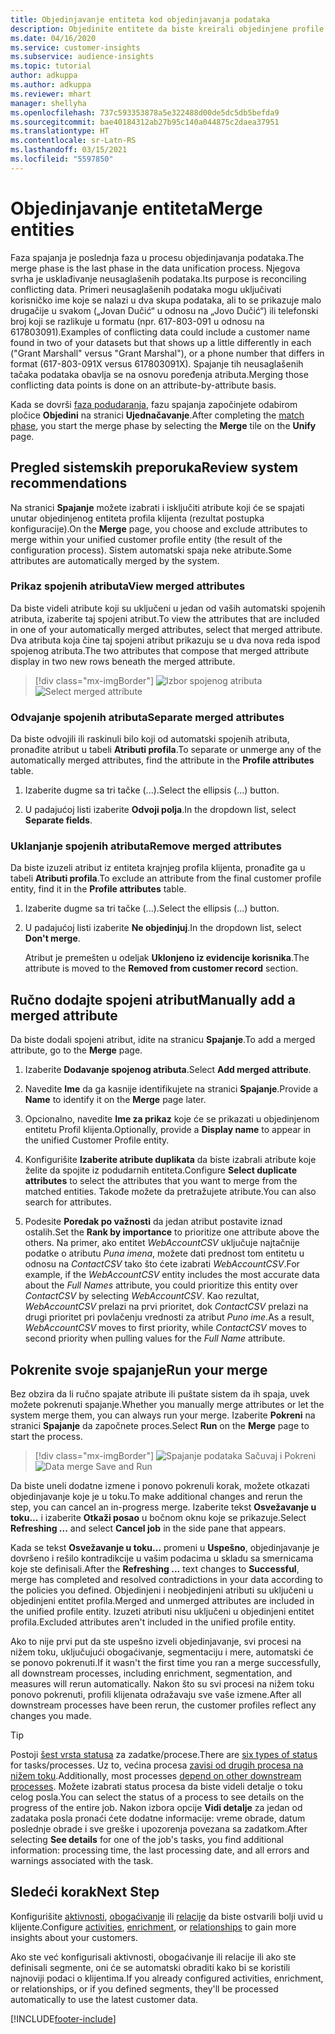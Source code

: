 ```yaml
---
title: Objedinjavanje entiteta kod objedinjavanja podataka
description: Objedinite entitete da biste kreirali objedinjene profile klijenata.
ms.date: 04/16/2020
ms.service: customer-insights
ms.subservice: audience-insights
ms.topic: tutorial
author: adkuppa
ms.author: adkuppa
ms.reviewer: mhart
manager: shellyha
ms.openlocfilehash: 737c593353878a5e322488d00de5dc5db5befda9
ms.sourcegitcommit: bae40184312ab27b95c140a044875c2daea37951
ms.translationtype: HT
ms.contentlocale: sr-Latn-RS
ms.lasthandoff: 03/15/2021
ms.locfileid: "5597850"
---
```

# <a name="merge-entities"></a><span data-ttu-id="14094-103">Objedinjavanje entiteta</span><span class="sxs-lookup"><span data-stu-id="14094-103">Merge entities</span></span>

<span data-ttu-id="14094-104">Faza spajanja je poslednja faza u procesu objedinjavanja podataka.</span><span class="sxs-lookup"><span data-stu-id="14094-104">The merge phase is the last phase in the data unification process.</span></span> <span data-ttu-id="14094-105">Njegova svrha je usklađivanje neusaglašenih podataka.</span><span class="sxs-lookup"><span data-stu-id="14094-105">Its purpose is reconciling conflicting data.</span></span> <span data-ttu-id="14094-106">Primeri neusaglašenih podataka mogu uključivati korisničko ime koje se nalazi u dva skupa podataka, ali to se prikazuje malo drugačije u svakom („Jovan Dučić“ u odnosu na „Jovo Dučić“) ili telefonski broj koji se razlikuje u formatu (npr. 617-803-091 u odnosu na 617803091).</span><span class="sxs-lookup"><span data-stu-id="14094-106">Examples of conflicting data could include a customer name found in two of your datasets but that shows up a little differently in each ("Grant Marshall" versus "Grant Marshal"), or a phone number that differs in format (617-803-091X versus 617803091X).</span></span> <span data-ttu-id="14094-107">Spajanje tih neusaglašenih tačaka podataka obavlja se na osnovu poređenja atributa.</span><span class="sxs-lookup"><span data-stu-id="14094-107">Merging those conflicting data points is done on an attribute-by-attribute basis.</span></span>

<span data-ttu-id="14094-108">Kada se dovrši [faza podudaranja](match-entities.md), fazu spajanja započinjete odabirom pločice **Objedini** na stranici **Ujednačavanje**.</span><span class="sxs-lookup"><span data-stu-id="14094-108">After completing the [match phase](match-entities.md), you start the merge phase by selecting the **Merge** tile on the **Unify** page.</span></span>

## <a name="review-system-recommendations"></a><span data-ttu-id="14094-109">Pregled sistemskih preporuka</span><span class="sxs-lookup"><span data-stu-id="14094-109">Review system recommendations</span></span>

<span data-ttu-id="14094-110">Na stranici **Spajanje** možete izabrati i isključiti atribute koji će se spajati unutar objedinjenog entiteta profila klijenta (rezultat postupka konfiguracije).</span><span class="sxs-lookup"><span data-stu-id="14094-110">On the **Merge** page, you choose and exclude attributes to merge within your unified customer profile entity (the result of the configuration process).</span></span> <span data-ttu-id="14094-111">Sistem automatski spaja neke atribute.</span><span class="sxs-lookup"><span data-stu-id="14094-111">Some attributes are automatically merged by the system.</span></span>

### <a name="view-merged-attributes"></a><span data-ttu-id="14094-112">Prikaz spojenih atributa</span><span class="sxs-lookup"><span data-stu-id="14094-112">View merged attributes</span></span>

<span data-ttu-id="14094-113">Da biste videli atribute koji su uključeni u jedan od vaših automatski spojenih atributa, izaberite taj spojeni atribut.</span><span class="sxs-lookup"><span data-stu-id="14094-113">To view the attributes that are included in one of your automatically merged attributes, select that merged attribute.</span></span> <span data-ttu-id="14094-114">Dva atributa koja čine taj spojeni atribut prikazuju se u dva nova reda ispod spojenog atributa.</span><span class="sxs-lookup"><span data-stu-id="14094-114">The two attributes that compose that merged attribute display in two new rows beneath the merged attribute.</span></span>

> [!div class="mx-imgBorder"]
> <span data-ttu-id="14094-115">![Izbor spojenog atributa](media/configure-data-merge-profile-attributes.png "Izbor spojenog atributa")</span><span class="sxs-lookup"><span data-stu-id="14094-115">![Select merged attribute](media/configure-data-merge-profile-attributes.png "Select merged attribute")</span></span>

### <a name="separate-merged-attributes"></a><span data-ttu-id="14094-116">Odvajanje spojenih atributa</span><span class="sxs-lookup"><span data-stu-id="14094-116">Separate merged attributes</span></span>

<span data-ttu-id="14094-117">Da biste odvojili ili raskinuli bilo koji od automatski spojenih atributa, pronađite atribut u tabeli **Atributi profila**.</span><span class="sxs-lookup"><span data-stu-id="14094-117">To separate or unmerge any of the automatically merged attributes, find the attribute in the **Profile attributes** table.</span></span>

1. <span data-ttu-id="14094-118">Izaberite dugme sa tri tačke (...).</span><span class="sxs-lookup"><span data-stu-id="14094-118">Select the ellipsis (...) button.</span></span>
  
2. <span data-ttu-id="14094-119">U padajućoj listi izaberite **Odvoji polja**.</span><span class="sxs-lookup"><span data-stu-id="14094-119">In the dropdown list, select **Separate fields**.</span></span>

### <a name="remove-merged-attributes"></a><span data-ttu-id="14094-120">Uklanjanje spojenih atributa</span><span class="sxs-lookup"><span data-stu-id="14094-120">Remove merged attributes</span></span>

<span data-ttu-id="14094-121">Da biste izuzeli atribut iz entiteta krajnjeg profila klijenta, pronađite ga u tabeli **Atributi profila**.</span><span class="sxs-lookup"><span data-stu-id="14094-121">To exclude an attribute from the final customer profile entity, find it in the **Profile attributes** table.</span></span>

1. <span data-ttu-id="14094-122">Izaberite dugme sa tri tačke (...).</span><span class="sxs-lookup"><span data-stu-id="14094-122">Select the ellipsis (...) button.</span></span>
  
2. <span data-ttu-id="14094-123">U padajućoj listi izaberite **Ne objedinjuj**.</span><span class="sxs-lookup"><span data-stu-id="14094-123">In the dropdown list, select **Don't merge**.</span></span>

   <span data-ttu-id="14094-124">Atribut je premešten u odeljak **Uklonjeno iz evidencije korisnika**.</span><span class="sxs-lookup"><span data-stu-id="14094-124">The attribute is moved to the **Removed from customer record** section.</span></span>

## <a name="manually-add-a-merged-attribute"></a><span data-ttu-id="14094-125">Ručno dodajte spojeni atribut</span><span class="sxs-lookup"><span data-stu-id="14094-125">Manually add a merged attribute</span></span>

<span data-ttu-id="14094-126">Da biste dodali spojeni atribut, idite na stranicu **Spajanje**.</span><span class="sxs-lookup"><span data-stu-id="14094-126">To add a merged attribute, go to the **Merge** page.</span></span>

1. <span data-ttu-id="14094-127">Izaberite **Dodavanje spojenog atributa**.</span><span class="sxs-lookup"><span data-stu-id="14094-127">Select **Add merged attribute**.</span></span>

2. <span data-ttu-id="14094-128">Navedite **Ime** da ga kasnije identifikujete na stranici **Spajanje**.</span><span class="sxs-lookup"><span data-stu-id="14094-128">Provide a **Name** to identify it on the **Merge** page later.</span></span>

3. <span data-ttu-id="14094-129">Opcionalno, navedite **Ime za prikaz** koje će se prikazati u objedinjenom entitetu Profil klijenta.</span><span class="sxs-lookup"><span data-stu-id="14094-129">Optionally, provide a **Display name** to appear in the unified Customer Profile entity.</span></span>

4. <span data-ttu-id="14094-130">Konfigurišite **Izaberite atribute duplikata** da biste izabrali atribute koje želite da spojite iz podudarnih entiteta.</span><span class="sxs-lookup"><span data-stu-id="14094-130">Configure **Select duplicate attributes** to select the attributes that you want to merge from the matched entities.</span></span> <span data-ttu-id="14094-131">Takođe možete da pretražujete atribute.</span><span class="sxs-lookup"><span data-stu-id="14094-131">You can also search for attributes.</span></span>

5. <span data-ttu-id="14094-132">Podesite **Poredak po važnosti** da jedan atribut postavite iznad ostalih.</span><span class="sxs-lookup"><span data-stu-id="14094-132">Set the **Rank by importance** to prioritize one attribute above the others.</span></span> <span data-ttu-id="14094-133">Na primer, ako entitet *WebAccountCSV* uključuje najtačnije podatke o atributu *Puna imena*, možete dati prednost tom entitetu u odnosu na *ContactCSV* tako što ćete izabrati *WebAccountCSV*.</span><span class="sxs-lookup"><span data-stu-id="14094-133">For example, if the *WebAccountCSV* entity includes the most accurate data about the *Full Names* attribute, you could prioritize this entity over *ContactCSV* by selecting *WebAccountCSV*.</span></span> <span data-ttu-id="14094-134">Kao rezultat, *WebAccountCSV* prelazi na prvi prioritet, dok *ContactCSV* prelazi na drugi prioritet pri povlačenju vrednosti za atribut *Puno ime*.</span><span class="sxs-lookup"><span data-stu-id="14094-134">As a result, *WebAccountCSV* moves to first priority, while *ContactCSV* moves to second priority when pulling values for the *Full Name* attribute.</span></span>

## <a name="run-your-merge"></a><span data-ttu-id="14094-135">Pokrenite svoje spajanje</span><span class="sxs-lookup"><span data-stu-id="14094-135">Run your merge</span></span>

<span data-ttu-id="14094-136">Bez obzira da li ručno spajate atribute ili puštate sistem da ih spaja, uvek možete pokrenuti spajanje.</span><span class="sxs-lookup"><span data-stu-id="14094-136">Whether you manually merge attributes or let the system merge them, you can always run your merge.</span></span> <span data-ttu-id="14094-137">Izaberite **Pokreni** na stranici **Spajanje** da započnete proces.</span><span class="sxs-lookup"><span data-stu-id="14094-137">Select **Run** on the **Merge** page to start the process.</span></span>

> [!div class="mx-imgBorder"]
> <span data-ttu-id="14094-138">![Spajanje podataka Sačuvaj i Pokreni](media/configure-data-merge-save-run.png "Spajanje podataka Sačuvaj i Pokreni")</span><span class="sxs-lookup"><span data-stu-id="14094-138">![Data merge Save and Run](media/configure-data-merge-save-run.png "Data merge Save and Run")</span></span>

<span data-ttu-id="14094-139">Da biste uneli dodatne izmene i ponovo pokrenuli korak, možete otkazati objedinjavanje koje je u toku.</span><span class="sxs-lookup"><span data-stu-id="14094-139">To make additional changes and rerun the step, you can cancel an in-progress merge.</span></span> <span data-ttu-id="14094-140">Izaberite tekst **Osvežavanje u toku...** i izaberite **Otkaži posao** u bočnom oknu koje se prikazuje.</span><span class="sxs-lookup"><span data-stu-id="14094-140">Select **Refreshing ...** and select **Cancel job**  in the side pane that appears.</span></span>

<span data-ttu-id="14094-141">Kada se tekst **Osvežavanje u toku...** promeni u **Uspešno**, objedinjavanje je dovršeno i rešilo kontradikcije u vašim podacima u skladu sa smernicama koje ste definisali.</span><span class="sxs-lookup"><span data-stu-id="14094-141">After the **Refreshing ...** text changes to **Successful**, merge has completed and resolved contradictions in your data according to the policies you defined.</span></span> <span data-ttu-id="14094-142">Objedinjeni i neobjedinjeni atributi su uključeni u objedinjeni entitet profila.</span><span class="sxs-lookup"><span data-stu-id="14094-142">Merged and unmerged attributes are included in the unified profile entity.</span></span> <span data-ttu-id="14094-143">Izuzeti atributi nisu uključeni u objedinjeni entitet profila.</span><span class="sxs-lookup"><span data-stu-id="14094-143">Excluded attributes aren't included in the unified profile entity.</span></span>

<span data-ttu-id="14094-144">Ako to nije prvi put da ste uspešno izveli objedinjavanje, svi procesi na nižem toku, uključujući obogaćivanje, segmentaciju i mere, automatski će se ponovo pokrenuti.</span><span class="sxs-lookup"><span data-stu-id="14094-144">If it wasn't the first time you ran a merge successfully, all downstream processes, including enrichment, segmentation, and measures will rerun automatically.</span></span> <span data-ttu-id="14094-145">Nakon što su svi procesi na nižem toku ponovo pokrenuti, profili klijenata odražavaju sve vaše izmene.</span><span class="sxs-lookup"><span data-stu-id="14094-145">After all downstream processes have been rerun, the customer profiles reflect any changes you made.</span></span>

> [!TIP]
> <span data-ttu-id="14094-146">Postoji [šest vrsta statusa](system.md#status-types) za zadatke/procese.</span><span class="sxs-lookup"><span data-stu-id="14094-146">There are [six types of status](system.md#status-types) for tasks/processes.</span></span> <span data-ttu-id="14094-147">Uz to, većina procesa [zavisi od drugih procesa na nižem toku](system.md#refresh-policies).</span><span class="sxs-lookup"><span data-stu-id="14094-147">Additionally, most processes [depend on other downstream processes](system.md#refresh-policies).</span></span> <span data-ttu-id="14094-148">Možete izabrati status procesa da biste videli detalje o toku celog posla.</span><span class="sxs-lookup"><span data-stu-id="14094-148">You can select the status of a process to see details on the progress of the entire job.</span></span> <span data-ttu-id="14094-149">Nakon izbora opcije **Vidi detalje** za jedan od zadataka posla pronaći ćete dodatne informacije: vreme obrade, datum poslednje obrade i sve greške i upozorenja povezana sa zadatkom.</span><span class="sxs-lookup"><span data-stu-id="14094-149">After selecting **See details** for one of the job's tasks, you find additional information: processing time, the last processing date, and all errors and warnings associated with the task.</span></span>

## <a name="next-step"></a><span data-ttu-id="14094-150">Sledeći korak</span><span class="sxs-lookup"><span data-stu-id="14094-150">Next Step</span></span>

<span data-ttu-id="14094-151">Konfigurišite [aktivnosti](activities.md), [obogaćivanje](enrichment-microsoft-graph.md) ili [relacije](relationships.md) da biste ostvarili bolji uvid u klijente.</span><span class="sxs-lookup"><span data-stu-id="14094-151">Configure [activities](activities.md), [enrichment](enrichment-microsoft-graph.md), or [relationships](relationships.md) to gain more insights about your customers.</span></span>

<span data-ttu-id="14094-152">Ako ste već konfigurisali aktivnosti, obogaćivanje ili relacije ili ako ste definisali segmente, oni će se automatski obraditi kako bi se koristili najnoviji podaci o klijentima.</span><span class="sxs-lookup"><span data-stu-id="14094-152">If you already configured activities, enrichment, or relationships, or if you defined segments, they'll be processed automatically to use the latest customer data.</span></span>




[!INCLUDE[footer-include](../includes/footer-banner.md)]